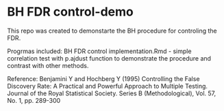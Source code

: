 # BH FDR control-demo

This repo was created to demonstarte the BH procedure for controling the FDR.

Progrmas included:
BH FDR control implementation.Rmd - simple correlation test with p.ajdust function to demonstrate the procedure and contrast with other methods.


Reference:
Benjamini Y and Hochberg Y (1995) Controlling the False Discovery Rate: A Practical and Powerful Approach to Multiple Testing. 
Journal of the Royal Statistical Society. Series B (Methodological), Vol. 57, No. 1, pp. 289-300
